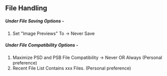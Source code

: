 ## File Handling
##### Under File Saving Options - 

1. Set "Image Previews" To -> Never Save

##### Under File Compatibility Options -

1. Maximize PSD and PSB File Compatibility -> Never OR Always (Personal preference)
2. Recent File List Contains xxx Files. (Personal preference)

